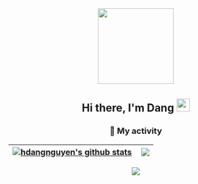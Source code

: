 
<!--
**hdangnguyen/hdangnguyen** is a ✨ _special_ ✨ repository because its `README.md` (this file) appears on your GitHub profile.

Here are some ideas to get you started:

- 🔭 I’m currently working on ...
- 🌱 I’m currently learning ...
- 👯 I’m looking to collaborate on ...
- 🤔 I’m looking for help with ...
- 💬 Ask me about ...
- 📫 How to reach me: ...
- 😄 Pronouns: ...
- ⚡ Fun fact: ...
-->
<div id="header" align="center">
  <img src="https://media1.giphy.com/media/f6hnhHkks8bk4jwjh3/giphy.gif" width="150"/> <br/>
 
</div>
<div align="center">
       <h2> Hi there, I'm Dang <img src="https://raw.githubusercontent.com/MartinHeinz/MartinHeinz/master/wave.gif" width="26px" height="26px" /> </h2>

<h3>🗿 My activity </h3>


| <a href="https://github.com/hdangnguyen/hdangnguyen/blob/main/README.md"><img align="center" src="https://github-readme-stats.vercel.app/api?username=hdangnguyen&show_icons=true&include_all_commits=true&theme=react&bg_color=ffffff00&hide_border=true&text_color=B7B7B7" alt="hdangnguyen's github stats" /></a> | <a href="https://github.com/hdangnguyen/hdangnguyen/blob/main/README.md"><img align="right" src="https://github-readme-streak-stats.herokuapp.com/?user=hdangnguyen&background=ffffff00&theme=react&hide_border=true" /></a> |
| ------------- | ------------- |
<img src="https://activity-graph.herokuapp.com/graph?username=hdangnguyen&bg_color=ffffff00&theme=react-dark&hide_border=true&point=B7B7B7" />
